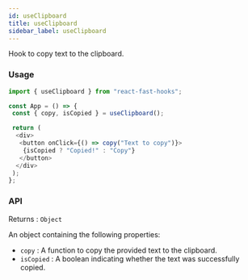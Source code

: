 ```yaml
---
id: useClipboard
title: useClipboard
sidebar_label: useClipboard
---
```


Hook to copy text to the clipboard.

### Usage

```typescript
import { useClipboard } from "react-fast-hooks";

const App = () => {
 const { copy, isCopied } = useClipboard();

 return (
  <div>
   <button onClick={() => copy("Text to copy")}>
    {isCopied ? "Copied!" : "Copy"}
   </button>
  </div>
 );
};
```

### API

Returns : `Object`

An object containing the following properties:

- `copy` : A function to copy the provided text to the clipboard.
- `isCopied` : A boolean indicating whether the text was successfully copied.
